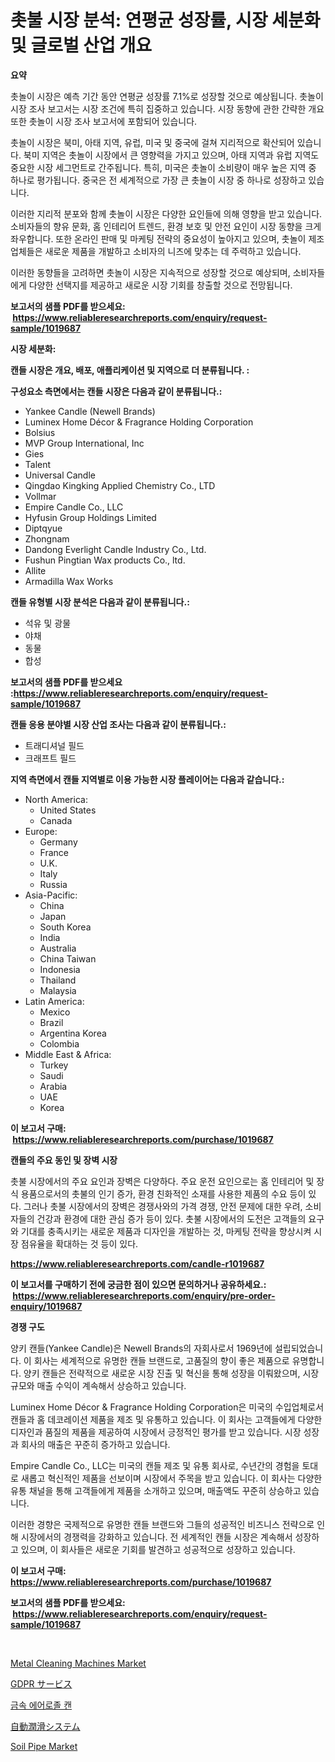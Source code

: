 <p><h1>촛불 시장 분석: 연평균 성장률, 시장 세분화 및 글로벌 산업 개요</h1></p><p><strong>요약</strong></p>
<p><p>촛놀이 시장은 예측 기간 동안 연평균 성장률 7.1%로 성장할 것으로 예상됩니다. 촛놀이 시장 조사 보고서는 시장 조건에 특히 집중하고 있습니다. 시장 동향에 관한 간략한 개요 또한 촛놀이 시장 조사 보고서에 포함되어 있습니다.</p><p>촛놀이 시장은 북미, 아태 지역, 유럽, 미국 및 중국에 걸쳐 지리적으로 확산되어 있습니다. 북미 지역은 촛놀이 시장에서 큰 영향력을 가지고 있으며, 아태 지역과 유럽 지역도 중요한 시장 세그먼트로 간주됩니다. 특히, 미국은 촛놀이 소비량이 매우 높은 지역 중 하나로 평가됩니다. 중국은 전 세계적으로 가장 큰 촛놀이 시장 중 하나로 성장하고 있습니다.</p><p>이러한 지리적 분포와 함께 촛놀이 시장은 다양한 요인들에 의해 영향을 받고 있습니다. 소비자들의 향유 문화, 홈 인테리어 트렌드, 환경 보호 및 안전 요인이 시장 동향을 크게 좌우합니다. 또한 온라인 판매 및 마케팅 전략의 중요성이 높아지고 있으며, 촛놀이 제조업체들은 새로운 제품을 개발하고 소비자의 니즈에 맞추는 데 주력하고 있습니다.</p><p>이러한 동향들을 고려하면 촛놀이 시장은 지속적으로 성장할 것으로 예상되며, 소비자들에게 다양한 선택지를 제공하고 새로운 시장 기회를 창출할 것으로 전망됩니다.</p></p>
<p><strong>보고서의 샘플 PDF를 받으세요: &nbsp;<a href="https://www.reliableresearchreports.com/enquiry/request-sample/1019687">https://www.reliableresearchreports.com/enquiry/request-sample/1019687</a></strong></p>
<p><strong>시장 세분화:</strong></p>
<p><strong> 캔들 시장은 개요, 배포, 애플리케이션 및 지역으로 더 분류됩니다. :</strong></p>
<p><strong>구성요소 측면에서는 캔들 시장은 다음과 같이 분류됩니다.:</strong></p>
<p><ul><li>Yankee Candle (Newell Brands)</li><li>Luminex Home Décor & Fragrance Holding Corporation</li><li>Bolsius</li><li>MVP Group International, Inc</li><li>Gies</li><li>Talent</li><li>Universal Candle</li><li>Qingdao Kingking Applied Chemistry Co., LTD</li><li>Vollmar</li><li>Empire Candle Co., LLC</li><li>Hyfusin Group Holdings Limited</li><li>Diptqyue</li><li>Zhongnam</li><li>Dandong Everlight Candle Industry Co., Ltd.</li><li>Fushun Pingtian Wax products Co., ltd.</li><li>Allite</li><li>Armadilla Wax Works</li></ul></p>
<p><strong> 캔들 유형별 시장 분석은 다음과 같이 분류됩니다.:</strong></p>
<p><ul><li>석유 및 광물</li><li>야채</li><li>동물</li><li>합성</li></ul></p>
<p><strong>보고서의 샘플 PDF를 받으세요 :<a href="https://www.reliableresearchreports.com/enquiry/request-sample/1019687">https://www.reliableresearchreports.com/enquiry/request-sample/1019687</a></strong></p>
<p><strong> 캔들 응용 분야별 시장 산업 조사는 다음과 같이 분류됩니다.:</strong></p>
<p><ul><li>트래디셔널 필드</li><li>크래프트 필드</li></ul></p>
<p><strong>지역 측면에서 캔들 지역별로 이용 가능한 시장 플레이어는 다음과 같습니다.:</strong></p>
<p><ul>
    <li>
        North America:
        <ul>
            <li>United States</li>
            <li>Canada</li>
        </ul>
    </li>
    <li>
        Europe:
        <ul>
            <li>Germany</li>
            <li>France</li>
            <li>U.K.</li>
            <li>Italy</li>
            <li>Russia</li>
        </ul>
    </li>
    <li>
        Asia-Pacific:
        <ul>
            <li>China</li>
            <li>Japan</li>
            <li>South Korea</li>
            <li>India</li>
            <li>Australia</li>
            <li>China Taiwan</li>
            <li>Indonesia</li>
            <li>Thailand</li>
            <li>Malaysia</li>
        </ul>
    </li>
    <li>
        Latin America:
        <ul>
            <li>Mexico</li>
            <li>Brazil</li>
            <li>Argentina Korea</li>
            <li>Colombia</li>
        </ul>
    </li>
    <li>
        Middle East & Africa:
        <ul>
            <li>Turkey</li>
            <li>Saudi</li>
            <li>Arabia</li>
            <li>UAE</li>
            <li>Korea</li>
        </ul>
    </li>
    </ul></p>
<p><strong>이 보고서 구매: &nbsp;<a href="https://www.reliableresearchreports.com/purchase/1019687">https://www.reliableresearchreports.com/purchase/1019687</a></strong></p>
<p><strong>캔들의 주요 동인 및 장벽 시장</strong></p>
<p><p>촛불 시장에서의 주요 요인과 장벽은 다양하다. 주요 운전 요인으로는 홈 인테리어 및 장식 용품으로서의 촛불의 인기 증가, 환경 친화적인 소재를 사용한 제품의 수요 등이 있다. 그러나 촛불 시장에서의 장벽은 경쟁사와의 가격 경쟁, 안전 문제에 대한 우려, 소비자들의 건강과 환경에 대한 관심 증가 등이 있다. 촛불 시장에서의 도전은 고객들의 요구와 기대를 충족시키는 새로운 제품과 디자인을 개발하는 것, 마케팅 전략을 향상시켜 시장 점유율을 확대하는 것 등이 있다.</p></p>
<p><strong><a href="https://www.reliableresearchreports.com/candle-r1019687">https://www.reliableresearchreports.com/candle-r1019687</a></strong></p>
<p><strong>이 보고서를 구매하기 전에 궁금한 점이 있으면 문의하거나 공유하세요.: &nbsp;<a href="https://www.reliableresearchreports.com/enquiry/pre-order-enquiry/1019687">https://www.reliableresearchreports.com/enquiry/pre-order-enquiry/1019687</a></strong></p>
<p><strong>경쟁 구도</strong></p>
<p><p>양키 캔들(Yankee Candle)은 Newell Brands의 자회사로서 1969년에 설립되었습니다. 이 회사는 세계적으로 유명한 캔들 브랜드로, 고품질의 향이 좋은 제품으로 유명합니다. 양키 캔들은 전략적으로 새로운 시장 진출 및 혁신을 통해 성장을 이뤄왔으며, 시장 규모와 매출 수익이 계속해서 상승하고 있습니다.</p><p>Luminex Home Décor & Fragrance Holding Corporation은 미국의 수입업체로서 캔들과 홈 데코레이션 제품을 제조 및 유통하고 있습니다. 이 회사는 고객들에게 다양한 디자인과 품질의 제품을 제공하여 시장에서 긍정적인 평가를 받고 있습니다. 시장 성장과 회사의 매출은 꾸준히 증가하고 있습니다.</p><p>Empire Candle Co., LLC는 미국의 캔들 제조 및 유통 회사로, 수년간의 경험을 토대로 새롭고 혁신적인 제품을 선보이며 시장에서 주목을 받고 있습니다. 이 회사는 다양한 유통 채널을 통해 고객들에게 제품을 소개하고 있으며, 매출액도 꾸준히 상승하고 있습니다.</p><p>이러한 경향은 국제적으로 유명한 캔들 브랜드와 그들의 성공적인 비즈니스 전략으로 인해 시장에서의 경쟁력을 강화하고 있습니다. 전 세계적인 캔들 시장은 계속해서 성장하고 있으며, 이 회사들은 새로운 기회를 발견하고 성공적으로 성장하고 있습니다.</p></p>
<p><strong>이 보고서 구매: &nbsp; <a href="https://www.reliableresearchreports.com/purchase/1019687">https://www.reliableresearchreports.com/purchase/1019687</a></strong></p>
<p><strong>보고서의 샘플 PDF를 받으세요: &nbsp;<a href="https://www.reliableresearchreports.com/enquiry/request-sample/1019687">https://www.reliableresearchreports.com/enquiry/request-sample/1019687</a></strong><strong></strong></p>
<p>&nbsp;</p>
<p><p><a href="https://view.publitas.com/reportprime-1/metal-cleaning-machines-market-report-reveals-the-latest-trends-and-growth-opportunities-of-this-market/">Metal Cleaning Machines Market</a></p><p><a href="https://medium.com/@luckeycorbin/2024%E5%B9%B4%E3%81%8B%E3%82%892031%E5%B9%B4%E3%81%BE%E3%81%A7%E3%81%AE%E6%9C%9F%E9%96%93%E3%81%AB%E4%BA%88%E6%B8%AC%E3%81%95%E3%82%8C%E3%82%8Bgdpr%E3%82%B5%E3%83%BC%E3%83%93%E3%82%B9%E5%B8%82%E5%A0%B4%E3%81%AE%E3%83%88%E3%83%AC%E3%83%B3%E3%83%89%E3%81%A8%E5%B8%82%E5%A0%B4%E5%88%86%E6%9E%90-7f1adf2ffe65">GDPR サービス</a></p><p><a href="https://github.com/ZacharyScthmitt4465/Market-Research-Report-List-1/blob/main/382632039543.md">금속 에어로졸 캔</a></p><p><a href="https://medium.com/@lonnierami89675202/%E8%87%AA%E5%8B%95%E6%BD%A4%E6%BB%91%E3%82%B7%E3%82%B9%E3%83%86%E3%83%A0%E5%B8%82%E5%A0%B4-2031%E5%B9%B4%E3%81%BE%E3%81%A7%E3%81%AE%E3%83%88%E3%83%AC%E3%83%B3%E3%83%89-%E4%BA%88%E6%B8%AC-%E7%AB%B6%E4%BA%89%E5%88%86%E6%9E%90-cd92c2b1ae15">自動潤滑システム</a></p><p><a href="https://issuu.com/reportprime-2/docs/soil-pipe-market-size-2030.pptx">Soil Pipe Market</a></p></p>